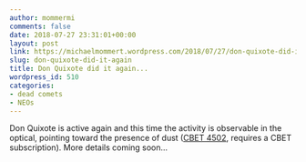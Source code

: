 ```yaml
---
author: mommermi
comments: false
date: 2018-07-27 23:31:01+00:00
layout: post
link: https://michaelmommert.wordpress.com/2018/07/27/don-quixote-did-it-again/
slug: don-quixote-did-it-again
title: Don Quixote did it again...
wordpress_id: 510
categories:
- dead comets
- NEOs
---
```


Don Quixote is active again and this time the activity is observable in the optical, pointing toward the presence of dust ([CBET 4502](http://www.cbat.eps.harvard.edu/iau/cbet/004500/CBET004502.txt), requires a CBET subscription). More details coming soon...
